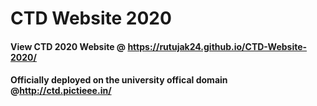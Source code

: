 # CTD Website 2020

#### View CTD 2020 Website @ https://rutujak24.github.io/CTD-Website-2020/

#### Officially deployed on the university offical domain @http://ctd.pictieee.in/
